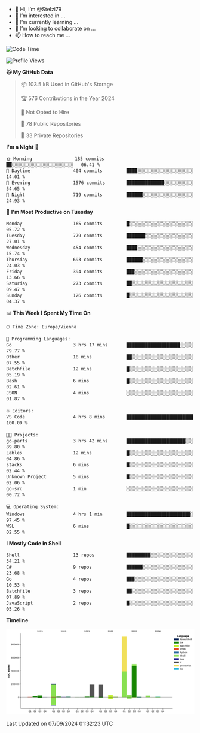 - 👋 Hi, I’m @Stelzi79
- 👀 I’m interested in ...
- 🌱 I’m currently learning ...
- 💞️ I’m looking to collaborate on ...
- 📫 How to reach me ...

<!--START_SECTION:waka-->
![Code Time](http://img.shields.io/badge/Code%20Time-1%2C053%20hrs%2048%20mins-blue)

![Profile Views](http://img.shields.io/badge/Profile%20Views-0-blue)

**🐱 My GitHub Data** 

> 📦 103.5 kB Used in GitHub's Storage 
 > 
> 🏆 576 Contributions in the Year 2024
 > 
> 🚫 Not Opted to Hire
 > 
> 📜 78 Public Repositories 
 > 
> 🔑 33 Private Repositories 
 > 
**I'm a Night 🦉** 

```text
🌞 Morning                185 commits         ██░░░░░░░░░░░░░░░░░░░░░░░   06.41 % 
🌆 Daytime                404 commits         ████░░░░░░░░░░░░░░░░░░░░░   14.01 % 
🌃 Evening                1576 commits        ██████████████░░░░░░░░░░░   54.65 % 
🌙 Night                  719 commits         ██████░░░░░░░░░░░░░░░░░░░   24.93 % 
```
📅 **I'm Most Productive on Tuesday** 

```text
Monday                   165 commits         █░░░░░░░░░░░░░░░░░░░░░░░░   05.72 % 
Tuesday                  779 commits         ███████░░░░░░░░░░░░░░░░░░   27.01 % 
Wednesday                454 commits         ████░░░░░░░░░░░░░░░░░░░░░   15.74 % 
Thursday                 693 commits         ██████░░░░░░░░░░░░░░░░░░░   24.03 % 
Friday                   394 commits         ███░░░░░░░░░░░░░░░░░░░░░░   13.66 % 
Saturday                 273 commits         ██░░░░░░░░░░░░░░░░░░░░░░░   09.47 % 
Sunday                   126 commits         █░░░░░░░░░░░░░░░░░░░░░░░░   04.37 % 
```


📊 **This Week I Spent My Time On** 

```text
🕑︎ Time Zone: Europe/Vienna

💬 Programming Languages: 
Go                       3 hrs 17 mins       ████████████████████░░░░░   79.77 % 
Other                    18 mins             ██░░░░░░░░░░░░░░░░░░░░░░░   07.55 % 
Batchfile                12 mins             █░░░░░░░░░░░░░░░░░░░░░░░░   05.19 % 
Bash                     6 mins              █░░░░░░░░░░░░░░░░░░░░░░░░   02.61 % 
JSON                     4 mins              ░░░░░░░░░░░░░░░░░░░░░░░░░   01.87 % 

🔥 Editors: 
VS Code                  4 hrs 8 mins        █████████████████████████   100.00 % 

🐱‍💻 Projects: 
go-parts                 3 hrs 42 mins       ██████████████████████░░░   89.80 % 
Lables                   12 mins             █░░░░░░░░░░░░░░░░░░░░░░░░   04.86 % 
stacks                   6 mins              █░░░░░░░░░░░░░░░░░░░░░░░░   02.44 % 
Unknown Project          5 mins              █░░░░░░░░░░░░░░░░░░░░░░░░   02.06 % 
go-src                   1 min               ░░░░░░░░░░░░░░░░░░░░░░░░░   00.72 % 

💻 Operating System: 
Windows                  4 hrs 1 min         ████████████████████████░   97.45 % 
WSL                      6 mins              █░░░░░░░░░░░░░░░░░░░░░░░░   02.55 % 
```

**I Mostly Code in Shell** 

```text
Shell                    13 repos            █████████░░░░░░░░░░░░░░░░   34.21 % 
C#                       9 repos             ██████░░░░░░░░░░░░░░░░░░░   23.68 % 
Go                       4 repos             ███░░░░░░░░░░░░░░░░░░░░░░   10.53 % 
Batchfile                3 repos             ██░░░░░░░░░░░░░░░░░░░░░░░   07.89 % 
JavaScript               2 repos             █░░░░░░░░░░░░░░░░░░░░░░░░   05.26 % 
```



**Timeline**

![Lines of Code chart](https://raw.githubusercontent.com/Stelzi79/Stelzi79/main/assets/bar_graph.png)


 Last Updated on 07/09/2024 01:32:23 UTC
<!--END_SECTION:waka-->

<!---
Stelzi79/Stelzi79 is a ✨ special ✨ repository because its `README.md` (this file) appears on your GitHub profile.
You can click the Preview link to take a look at your changes.
--->
